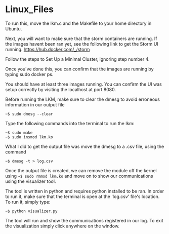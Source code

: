 # Linux_Files

To run this, move the lkm.c and the Makefile to your home directory in Ubuntu.

Next, you will want to make sure that the storm containers are running. If the images havent been ran yet, see the following link to get the Storm UI running.
https://hub.docker.com/_/storm

Follow the steps to Set Up a Minimal Cluster, ignoring step number 4.

Once you've done this, you can confirm that the images are running by typing sudo docker ps.

You should have at least three images running. You can confirm the UI was setup correctly by visiting the localhost at port 8080.

Before running the LKM, make sure to clear the dmesg to avoid erroneous information in our output file

    ~$ sudo dmesg --clear

Type the following commands into the terminal to run the lkm:

    ~$ sudo make
    ~$ sudo insmod lkm.ko

What I did to get the output file was move the dmesg to a .csv file,  using the command

    ~$ dmesg -t > log.csv

Once the output file is created, we can remove the module off the kernel using `~$ sudo rmmod lkm.ko` and move on to show our communications using the visualizer tool.

The tool is written in python and requires python installed to be ran. In order to run it, make sure that the terminal is open at the 'log.csv' file's location. To run it, simply type:

    ~$ python visualizer.py

The tool will run and show the communications registered in our log. To exit the visualization simply click anywhere on the window.

